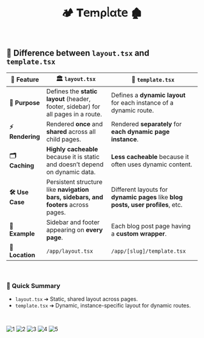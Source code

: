 <h1  align="center" > 🏕️ 𝐓𝖾ꭑρᥣα𝗍𝖾  🏚️ </h1>

</br>

<h3  align="center" > 

## 📄 Difference between `layout.tsx` and `template.tsx`

| 🔹 Feature             | 🏛️ `layout.tsx`                                                                          | 🧩 `template.tsx`                                                                 |
|------------------------|------------------------------------------------------------------------------------------|-----------------------------------------------------------------------------------|
| **🎯 Purpose**          | Defines the **static layout** (header, footer, sidebar) for all pages in a route.         | Defines a **dynamic layout** for each instance of a dynamic route.                |
| **⚡ Rendering**        | Rendered **once** and **shared** across all child pages.                                  | Rendered **separately** for **each dynamic page instance**.                       |
| **🗂️ Caching**          | **Highly cacheable** because it is static and doesn’t depend on dynamic data.             | **Less cacheable** because it often uses dynamic content.                         |
| **🛠️ Use Case**         | Persistent structure like **navigation bars, sidebars, and footers** across pages.        | Different layouts for **dynamic pages** like **blog posts, user profiles**, etc.  |
| **📝 Example**          | Sidebar and footer appearing on **every page**.                                            | Each blog post page having a **custom wrapper**.                                  |
| **📂 Location**         | `/app/layout.tsx`                                                                          | `/app/[slug]/template.tsx`                                                        |

</br>

### 📝 Quick Summary

- `layout.tsx` ➔ Static, shared layout across pages.
- `template.tsx` ➔ Dynamic, instance-specific layout for dynamic routes.

</h3>

</br>

![1](https://github.com/user-attachments/assets/01844f86-e7be-4cec-b7dd-b15e1d242ee8)
![2](https://github.com/user-attachments/assets/9ec95033-2b44-4288-b47c-b7f3b786bc3a)
![3](https://github.com/user-attachments/assets/e6ddc76d-8ee1-45cb-b10e-2e8b4253ae4f)
![4](https://github.com/user-attachments/assets/78a6a2af-7710-4689-9002-0198b0a10682)
![5](https://github.com/user-attachments/assets/fa0cbb3a-20d1-4af1-b5fb-3d61544b58c0)
